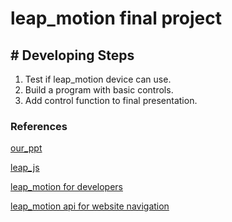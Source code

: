 # leap_motion final project

## # Developing Steps
1. Test if leap_motion device can use.
2. Build a program with basic controls.
3. Add control function to final presentation.

### References
[our_ppt](https://www.canva.com/design/DAF2FjIwo4c/ro0M585jEhGs9ekdUYk3eA/edit)

[leap_js](https://github.com/leapmotion)

[leap_motion for developers](https://developer.leapmotion.com)

[leap_motion api for website navigation](https://github.com/waseda/Leap-Motion-JS-API-for-Website-Navigation)
